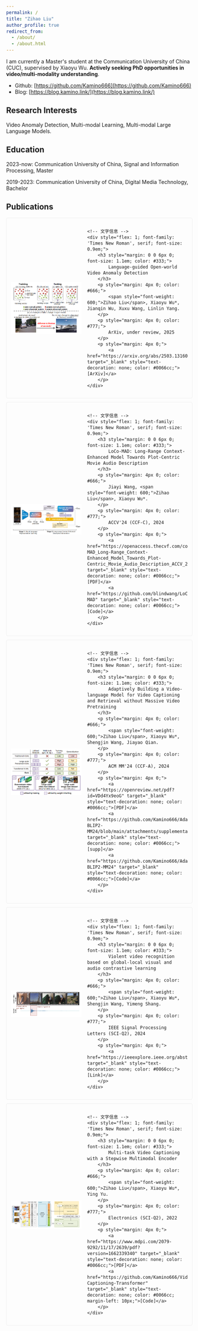 ```yaml
---
permalink: /
title: "Zihao Liu"
author_profile: true
redirect_from: 
  - /about/
  - /about.html
---
```


I am currently a Master's student at the Communication University of China (CUC), supervised by Xiaoyu Wu. **Actively seeking PhD opportunities in video/multi-modality understanding**.

- Github: [https://github.com/Kamino666](https://github.com/Kamino666)
- Blog: [https://blog.kamino.link/](https://blog.kamino.link/)

## Research Interests

Video Anomaly Detection, Multi-modal Learning, Multi-modal Large Language Models.

## Education

2023-now: Communication University of China, Signal and Information Processing, Master

2019-2023: Communication University of China, Digital Media Technology, Bachelor

## Publications

<!-- 预印 LaGoVAD -->
<div style="display: flex; align-items: center; gap: 15px; margin: 10px 0; border: 1px solid #eee; padding: 12px; border-radius: 4px;">
    <!-- 缩略图 -->
    <img src="files/LaGoVAD.png" alt="Paper Thumbnail" style="width: 40%; height: auto; object-fit: contain;">
    
    <!-- 文字信息 -->
    <div style="flex: 1; font-family: 'Times New Roman', serif; font-size: 0.9em;">
        <h3 style="margin: 0 0 6px 0; font-size: 1.1em; color: #333;">
            Language-guided Open-world Video Anomaly Detection
        </h3>
        <p style="margin: 4px 0; color: #666;">
            <span style="font-weight: 600;">Zihao Liu</span>, Xiaoyu Wu*, Jianqin Wu, Xuxu Wang, Linlin Yang.
        </p>
        <p style="margin: 4px 0; color: #777;">
            ArXiv, under review, 2025
        </p>
        <p style="margin: 4px 0;">
            <a href="https://arxiv.org/abs/2503.13160" target="_blank" style="text-decoration: none; color: #0066cc;">[ArXiv]</a>
        </p>
    </div>
</div>

<!-- ACCV 电影描述 论文 -->
<div style="display: flex; align-items: center; gap: 15px; margin: 10px 0; border: 1px solid #eee; padding: 12px; border-radius: 4px;">
    <!-- 缩略图 -->
    <img src="files/LoCoMAD.png" alt="Paper Thumbnail" style="width: 40%; height: auto; object-fit: contain;">
    
    <!-- 文字信息 -->
    <div style="flex: 1; font-family: 'Times New Roman', serif; font-size: 0.9em;">
        <h3 style="margin: 0 0 6px 0; font-size: 1.1em; color: #333;">
            LoCo-MAD: Long-Range Context-Enhanced Model Towards Plot-Centric Movie Audio Description
        </h3>
        <p style="margin: 4px 0; color: #666;">
            Jiayi Wang, <span style="font-weight: 600;">Zihao Liu</span>, Xiaoyu Wu*.
        </p>
        <p style="margin: 4px 0; color: #777;">
            ACCV'24 (CCF-C), 2024
        </p>
        <p style="margin: 4px 0;">
            <a href="https://openaccess.thecvf.com/content/ACCV2024/papers/Wang_LoCo-MAD_Long-Range_Context-Enhanced_Model_Towards_Plot-Centric_Movie_Audio_Description_ACCV_2024_paper.pdf" target="_blank" style="text-decoration: none; color: #0066cc;">[PDF]</a>
            <a href="https://github.com/blindwang/LoCo-MAD" target="_blank" style="text-decoration: none; color: #0066cc;">[Code]</a>
        </p>
    </div>
</div>

<!-- ACM MM 视频描述 论文 -->
<div style="display: flex; align-items: center; gap: 15px; margin: 10px 0; border: 1px solid #eee; padding: 12px; border-radius: 4px;">
    <!-- 缩略图 -->
    <img src="files/mm24.png" alt="Paper Thumbnail" style="width: 40%; height: auto; object-fit: contain;">
    
    <!-- 文字信息 -->
    <div style="flex: 1; font-family: 'Times New Roman', serif; font-size: 0.9em;">
        <h3 style="margin: 0 0 6px 0; font-size: 1.1em; color: #333;">
            Adaptively Building a Video-language Model for Video Captioning and Retrieval without Massive Video Pretraining
        </h3>
        <p style="margin: 4px 0; color: #666;">
            <span style="font-weight: 600;">Zihao Liu</span>, Xiaoyu Wu*, Shengjin Wang, Jiayao Qian.
        </p>
        <p style="margin: 4px 0; color: #777;">
            ACM MM'24 (CCF-A), 2024
        </p>
        <p style="margin: 4px 0;">
            <a href="https://openreview.net/pdf?id=VDd4Yx9eoG" target="_blank" style="text-decoration: none; color: #0066cc;">[PDF]</a>
            <a href="https://github.com/Kamino666/Adaptive-BLIP2-MM24/blob/main/attachments/supplementary.pdf" target="_blank" style="text-decoration: none; color: #0066cc;">[supp]</a>
            <a href="https://github.com/Kamino666/Adaptive-BLIP2-MM24" target="_blank" style="text-decoration: none; color: #0066cc;">[Code]</a>
        </p>
    </div>
</div>

<!-- 暴力检测 论文 -->
<div style="display: flex; align-items: center; gap: 15px; margin: 10px 0; border: 1px solid #eee; padding: 12px; border-radius: 4px;">
    <!-- 缩略图 -->
    <img src="files/Violent.png" alt="Paper Thumbnail" style="width: 40%; height: auto; object-fit: contain;">
    
    <!-- 文字信息 -->
    <div style="flex: 1; font-family: 'Times New Roman', serif; font-size: 0.9em;">
        <h3 style="margin: 0 0 6px 0; font-size: 1.1em; color: #333;">
            Violent video recognition based on global-local visual and audio contrastive learning
        </h3>
        <p style="margin: 4px 0; color: #666;">
            <span style="font-weight: 600;">Zihao Liu</span>, Xiaoyu Wu*, Shengjin Wang, Yimeng Shang.
        </p>
        <p style="margin: 4px 0; color: #777;">
            IEEE Signal Processing Letters (SCI-Q2), 2024
        </p>
        <p style="margin: 4px 0;">
            <a href="https://ieeexplore.ieee.org/abstract/document/10411036" target="_blank" style="text-decoration: none; color: #0066cc;">[Link]</a>
        </p>
    </div>
</div>

<!-- SME 论文 -->
<div style="display: flex; align-items: center; gap: 15px; margin: 10px 0; border: 1px solid #eee; padding: 12px; border-radius: 4px;">
    <!-- 缩略图 -->
    <img src="files/SME.png" alt="Paper Thumbnail" style="width: 40%; height: auto; object-fit: contain;">
    
    <!-- 文字信息 -->
    <div style="flex: 1; font-family: 'Times New Roman', serif; font-size: 0.9em;">
        <h3 style="margin: 0 0 6px 0; font-size: 1.1em; color: #333;">
            Multi-task Video Captioning with a Stepwise Multimodal Encoder
        </h3>
        <p style="margin: 4px 0; color: #666;">
            <span style="font-weight: 600;">Zihao Liu</span>, Xiaoyu Wu*, Ying Yu.
        </p>
        <p style="margin: 4px 0; color: #777;">
            Electronics (SCI-Q2), 2022
        </p>
        <p style="margin: 4px 0;">
            <a href="https://www.mdpi.com/2079-9292/11/17/2639/pdf?version=1662339340" target="_blank" style="text-decoration: none; color: #0066cc;">[PDF]</a>
            <a href="https://github.com/Kamino666/Video-Captioning-Transformer" target="_blank" style="text-decoration: none; color: #0066cc; margin-left: 10px;">[Code]</a>
        </p>
    </div>
</div>

<!-- This is the front page of a website that is powered by the [Academic Pages template](https://github.com/academicpages/academicpages.github.io) and hosted on GitHub pages. [GitHub pages](https://pages.github.com) is a free service in which websites are built and hosted from code and data stored in a GitHub repository, automatically updating when a new commit is made to the repository. This template was forked from the [Minimal Mistakes Jekyll Theme](https://mmistakes.github.io/minimal-mistakes/) created by Michael Rose, and then extended to support the kinds of content that academics have: publications, talks, teaching, a portfolio, blog posts, and a dynamically-generated CV. You can fork [this template](https://github.com/academicpages/academicpages.github.io) right now, modify the configuration and markdown files, add your own PDFs and other content, and have your own site for free, with no ads!

A data-driven personal website
======
Like many other Jekyll-based GitHub Pages templates, Academic Pages makes you separate the website's content from its form. The content & metadata of your website are in structured markdown files, while various other files constitute the theme, specifying how to transform that content & metadata into HTML pages. You keep these various markdown (.md), YAML (.yml), HTML, and CSS files in a public GitHub repository. Each time you commit and push an update to the repository, the [GitHub pages](https://pages.github.com/) service creates static HTML pages based on these files, which are hosted on GitHub's servers free of charge.

Many of the features of dynamic content management systems (like Wordpress) can be achieved in this fashion, using a fraction of the computational resources and with far less vulnerability to hacking and DDoSing. You can also modify the theme to your heart's content without touching the content of your site. If you get to a point where you've broken something in Jekyll/HTML/CSS beyond repair, your markdown files describing your talks, publications, etc. are safe. You can rollback the changes or even delete the repository and start over - just be sure to save the markdown files! Finally, you can also write scripts that process the structured data on the site, such as [this one](https://github.com/academicpages/academicpages.github.io/blob/master/talkmap.ipynb) that analyzes metadata in pages about talks to display [a map of every location you've given a talk](https://academicpages.github.io/talkmap.html).

Getting started
======
1. Register a GitHub account if you don't have one and confirm your e-mail (required!)
1. Fork [this template](https://github.com/academicpages/academicpages.github.io) by clicking the "Use this template" button in the top right. 
1. Go to the repository's settings (rightmost item in the tabs that start with "Code", should be below "Unwatch"). Rename the repository "[your GitHub username].github.io", which will also be your website's URL.
1. Set site-wide configuration and create content & metadata (see below -- also see [this set of diffs](http://archive.is/3TPas) showing what files were changed to set up [an example site](https://getorg-testacct.github.io) for a user with the username "getorg-testacct")
1. Upload any files (like PDFs, .zip files, etc.) to the files/ directory. They will appear at https://[your GitHub username].github.io/files/example.pdf.  
1. Check status by going to the repository settings, in the "GitHub pages" section

Site-wide configuration
------
The main configuration file for the site is in the base directory in [_config.yml](https://github.com/academicpages/academicpages.github.io/blob/master/_config.yml), which defines the content in the sidebars and other site-wide features. You will need to replace the default variables with ones about yourself and your site's github repository. The configuration file for the top menu is in [_data/navigation.yml](https://github.com/academicpages/academicpages.github.io/blob/master/_data/navigation.yml). For example, if you don't have a portfolio or blog posts, you can remove those items from that navigation.yml file to remove them from the header. 

Create content & metadata
------
For site content, there is one markdown file for each type of content, which are stored in directories like _publications, _talks, _posts, _teaching, or _pages. For example, each talk is a markdown file in the [_talks directory](https://github.com/academicpages/academicpages.github.io/tree/master/_talks). At the top of each markdown file is structured data in YAML about the talk, which the theme will parse to do lots of cool stuff. The same structured data about a talk is used to generate the list of talks on the [Talks page](https://academicpages.github.io/talks), each [individual page](https://academicpages.github.io/talks/2012-03-01-talk-1) for specific talks, the talks section for the [CV page](https://academicpages.github.io/cv), and the [map of places you've given a talk](https://academicpages.github.io/talkmap.html) (if you run this [python file](https://github.com/academicpages/academicpages.github.io/blob/master/talkmap.py) or [Jupyter notebook](https://github.com/academicpages/academicpages.github.io/blob/master/talkmap.ipynb), which creates the HTML for the map based on the contents of the _talks directory).

**Markdown generator**

The repository includes [a set of Jupyter notebooks](https://github.com/academicpages/academicpages.github.io/tree/master/markdown_generator
) that converts a CSV containing structured data about talks or presentations into individual markdown files that will be properly formatted for the Academic Pages template. The sample CSVs in that directory are the ones I used to create my own personal website at stuartgeiger.com. My usual workflow is that I keep a spreadsheet of my publications and talks, then run the code in these notebooks to generate the markdown files, then commit and push them to the GitHub repository.

How to edit your site's GitHub repository
------
Many people use a git client to create files on their local computer and then push them to GitHub's servers. If you are not familiar with git, you can directly edit these configuration and markdown files directly in the github.com interface. Navigate to a file (like [this one](https://github.com/academicpages/academicpages.github.io/blob/master/_talks/2012-03-01-talk-1.md) and click the pencil icon in the top right of the content preview (to the right of the "Raw | Blame | History" buttons). You can delete a file by clicking the trashcan icon to the right of the pencil icon. You can also create new files or upload files by navigating to a directory and clicking the "Create new file" or "Upload files" buttons. 

Example: editing a markdown file for a talk
![Editing a markdown file for a talk](/images/editing-talk.png)

For more info
------
More info about configuring Academic Pages can be found in [the guide](https://academicpages.github.io/markdown/), the [growing wiki](https://github.com/academicpages/academicpages.github.io/wiki), and you can always [ask a question on GitHub](https://github.com/academicpages/academicpages.github.io/discussions). The [guides for the Minimal Mistakes theme](https://mmistakes.github.io/minimal-mistakes/docs/configuration/) (which this theme was forked from) might also be helpful. -->
